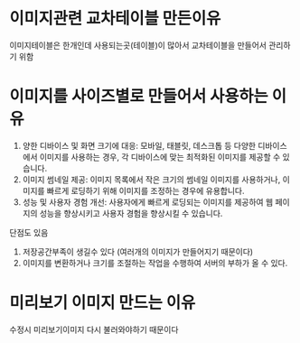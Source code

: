 # 이미지관련 교차테이블 만든이유

이미지테이블은 한개인데 사용되는곳(테이블)이 많아서 교차테이블을 만들어서 관리하기 위함

# 이미지를 사이즈별로 만들어서 사용하는 이유

1. 양한 디바이스 및 화면 크기에 대응: 모바일, 태블릿, 데스크톱 등 다양한 디바이스에서 이미지를 사용하는 경우, 각 디바이스에 맞는 최적화된 이미지를 제공할 수 있습니다.
2. 이미지 썸네일 제공: 이미지 목록에서 작은 크기의 썸네일 이미지를 사용하거나, 이미지를 빠르게 로딩하기 위해 이미지를 조정하는 경우에 유용합니다.
3. 성능 및 사용자 경험 개선: 사용자에게 빠르게 로딩되는 이미지를 제공하여 웹 페이지의 성능을 향상시키고 사용자 경험을 향상시킬 수 있습니다.

단점도 있음

1. 저장공간부족이 생길수 있다 (여러개의 이미지가 만들어지기 때문이다)
2. 이미지를 변환하거나 크기를 조절하는 작업을 수행하여 서버의 부하가 올 수 있다.

# 미리보기 이미지 만드는 이유

수정시 미리보기이미지 다시 불러와야하기 때문이다
